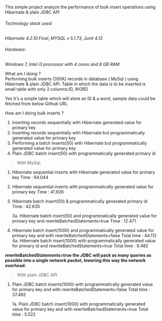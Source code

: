 This simple project analyze the performance of bulk insert operations using Hibernate & plain JDBC API

###### Technology stack used:

*Hibernate 4.2.10.Final, MYSQL v 5.1.73, Junit 4.12*

###### Hardware: 
*Windows 7, Intel i3 processor with 4 cores and 8 GB RAM*

What am I doing ?  
Performing bulk inserts (350K) records in database ( MySql ) using Hibernate & plain JDBC API. Table in which the data is to be inserted is small table with only 2 columns:ID, WORD

Yes it's a simple table which will store an ID & a word, sample data could be fetched from below Github URL

How am I doing bulk inserts ?

1. Inserting records sequentially with Hibernate generated value for primary key
2. Inserting records sequentially with Hibernate but programmatically generated value for primary key
3. Performing a batch inserts(50) with Hibernate but programmatically generated value for primary key
4. Plain JDBC batch insert(50) with programmatically generated primary id

> With MySql:

1. Hibernate sequential inserts with Hibernate generated value for primary key
   Time : 84.044
2. Hibernate sequential inserts with programmatically generated value for primary key
   Time : 41.926
3. Hibernate batch insert(50) & programmatically generated primary id
   Time : 42.635
   
   3a. Hibernate batch insert(50) and programmatically generated value for primary key and rewriteBatchedStatements=true
   Time : 12.471
4. Hibernate batch insert(1000) and programmatically generated value for primary key and with rewriteBatchedStatements=false
   Total time : 44.112
4a. Hibernate batch insert(1000) with programmatically generated value for primary id and rewriteBatchedStatements=true
   Total time : 9.482

**rewriteBatchedStatements=true the JDBC will pack as many queries as possible into a single network packet, lowering this way the network overhead.**

> With plain JDBC API

1. Plain JDBC batch inserts(1000) with programmatically generated value for primary key and with rewriteBatchedStatements=false
   Total time : 37.492
   
   1a. Plain JDBC batch insert(1000) with programmatically generated value for primary key and with rewriteBatchedStatements=true
   Total time : 5.522	

